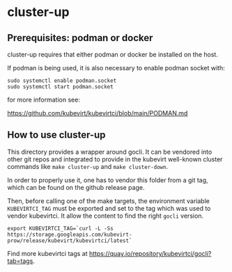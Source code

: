 # cluster-up

## Prerequisites: podman or docker

cluster-up requires that either podman or docker be installed on the host.

If podman is being used, it is also necessary to enable podman socket with:

```
sudo systemctl enable podman.socket
sudo systemctl start podman.socket
```

for more information see:

https://github.com/kubevirt/kubevirtci/blob/main/PODMAN.md


## How to use cluster-up

This directory provides a wrapper around gocli. It can be vendored into other
git repos and integrated to provide in the kubevirt well-known cluster commands
like `make cluster-up` and `make cluster-down`.

In order to properly use it, one has to vendor this folder from a git tag,
which can be found on the github release page.

Then, before calling one of the make targets, the environment variable
`KUBEVIRTCI_TAG` must be exported and set to the tag which was used to vendor
kubevirtci. It allow the content to find the right `gocli` version.

```
export KUBEVIRTCI_TAG=`curl -L -Ss https://storage.googleapis.com/kubevirt-prow/release/kubevirt/kubevirtci/latest`
```

Find more kubevirtci tags at https://quay.io/repository/kubevirtci/gocli?tab=tags.
